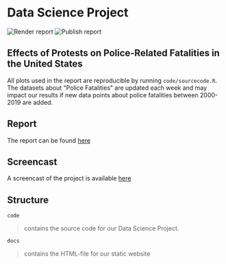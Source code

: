 # Data Science Project

![Render report](https://github.com/JoakimSjo/BED2056-Data-Science-Project/workflows/Render%20report/badge.svg) ![Publish report](https://github.com/JoakimSjo/BED2056-Data-Science-Project/workflows/Publish%20index/badge.svg)

## Effects of Protests on Police-Related Fatalities in the United States

All plots used in the report are reproducible by running `code/sourcecode.R`. The datasets about "Police Fatalities" are updated each week and may impact our results if new data points about police fatalities between 2000-2019 are added.

## Report

The report can be found [here](https://joakimsjo.github.io/BED2056-Data-Science-Project/)

## Screencast

A screencast of the project is available [here](https://youtu.be/xJ9KLY8WT6w)

## Structure

`code`

> contains the source code for our Data Science Project.

`docs`

> contains the HTML-file for our static website
